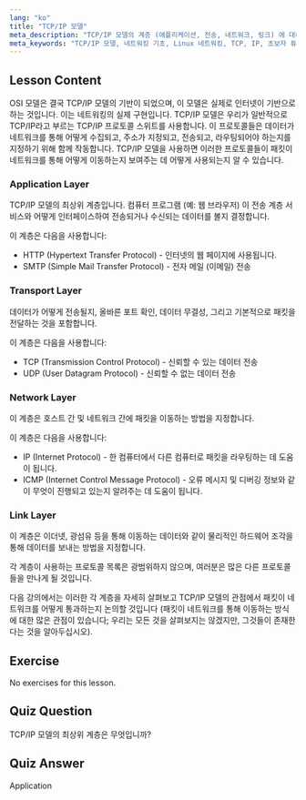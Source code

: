 ```yaml
---
lang: "ko"
title: "TCP/IP 모델"
meta_description: "TCP/IP 모델의 계층 (애플리케이션, 전송, 네트워크, 링크) 에 대해 알아보세요. 데이터가 네트워크를 통해 어떻게 이동하는지 이해하세요. Linux 네트워킹 여정을 시작하세요!"
meta_keywords: "TCP/IP 모델, 네트워킹 기초, Linux 네트워킹, TCP, IP, 초보자 튜토리얼, 네트워크 계층, 가이드"
---
```


## Lesson Content

OSI 모델은 결국 TCP/IP 모델의 기반이 되었으며, 이 모델은 실제로 인터넷이 기반으로 하는 것입니다. 이는 네트워킹의 실제 구현입니다. TCP/IP 모델은 우리가 일반적으로 TCP/IP라고 부르는 TCP/IP 프로토콜 스위트를 사용합니다. 이 프로토콜들은 데이터가 네트워크를 통해 어떻게 수집되고, 주소가 지정되고, 전송되고, 라우팅되어야 하는지를 지정하기 위해 함께 작동합니다. TCP/IP 모델을 사용하면 이러한 프로토콜들이 패킷이 네트워크를 통해 어떻게 이동하는지 보여주는 데 어떻게 사용되는지 알 수 있습니다.

### Application Layer

TCP/IP 모델의 최상위 계층입니다. 컴퓨터 프로그램 (예: 웹 브라우저) 이 전송 계층 서비스와 어떻게 인터페이스하여 전송되거나 수신되는 데이터를 볼지 결정합니다.

이 계층은 다음을 사용합니다:

- HTTP (Hypertext Transfer Protocol) - 인터넷의 웹 페이지에 사용됩니다.
- SMTP (Simple Mail Transfer Protocol) - 전자 메일 (이메일) 전송

### Transport Layer

데이터가 어떻게 전송될지, 올바른 포트 확인, 데이터 무결성, 그리고 기본적으로 패킷을 전달하는 것을 포함합니다.

이 계층은 다음을 사용합니다:

- TCP (Transmission Control Protocol) - 신뢰할 수 있는 데이터 전송
- UDP (User Datagram Protocol) - 신뢰할 수 없는 데이터 전송

### Network Layer

이 계층은 호스트 간 및 네트워크 간에 패킷을 이동하는 방법을 지정합니다.

이 계층은 다음을 사용합니다:

- IP (Internet Protocol) - 한 컴퓨터에서 다른 컴퓨터로 패킷을 라우팅하는 데 도움이 됩니다.
- ICMP (Internet Control Message Protocol) - 오류 메시지 및 디버깅 정보와 같이 무엇이 진행되고 있는지 알려주는 데 도움이 됩니다.

### Link Layer

이 계층은 이더넷, 광섬유 등을 통해 이동하는 데이터와 같이 물리적인 하드웨어 조각을 통해 데이터를 보내는 방법을 지정합니다.

각 계층이 사용하는 프로토콜 목록은 광범위하지 않으며, 여러분은 많은 다른 프로토콜들을 만나게 될 것입니다.

다음 강의에서는 이러한 각 계층을 자세히 살펴보고 TCP/IP 모델의 관점에서 패킷이 네트워크를 어떻게 통과하는지 논의할 것입니다 (패킷이 네트워크를 통해 이동하는 방식에 대한 많은 관점이 있습니다; 우리는 모든 것을 살펴보지는 않겠지만, 그것들이 존재한다는 것을 알아두십시오).

## Exercise

No exercises for this lesson.

## Quiz Question

TCP/IP 모델의 최상위 계층은 무엇입니까?

## Quiz Answer

Application
